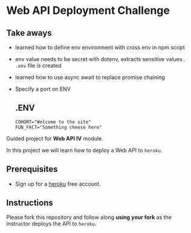 # Web API Deployment Challenge

## Take aways

* learned how to define env environment with cross env in npm script
  
* env value needs to be secret with dotenv, extracts sensitive values . `.env` file is created

* learned how to use async await to replace promise chaining

* Specify a port on ENV

  ## .ENV

  ```
  COHORT="Welcome to the site"
  FUN_FACT="Something cheese here"

  ```



Guided project for **Web API IV** module.

In this project we will learn how to deploy a Web API to `heroku`.

## Prerequisites

- Sign up for a [heroku](https://www.heroku.com/) free account.

## Instructions

Please fork this repository and follow along **using your fork** as the instructor deploys the API to `heroku`.
